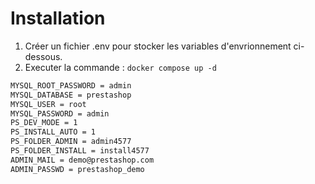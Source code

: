 # Installation

1. Créer un fichier .env pour stocker les variables d'envrionnement ci-dessous.
2. Executer la commande : `docker compose up -d`

```bash
MYSQL_ROOT_PASSWORD = admin
MYSQL_DATABASE = prestashop
MYSQL_USER = root
MYSQL_PASSWORD = admin
PS_DEV_MODE = 1
PS_INSTALL_AUTO = 1
PS_FOLDER_ADMIN = admin4577
PS_FOLDER_INSTALL = install4577
ADMIN_MAIL = demo@prestashop.com
ADMIN_PASSWD = prestashop_demo
```